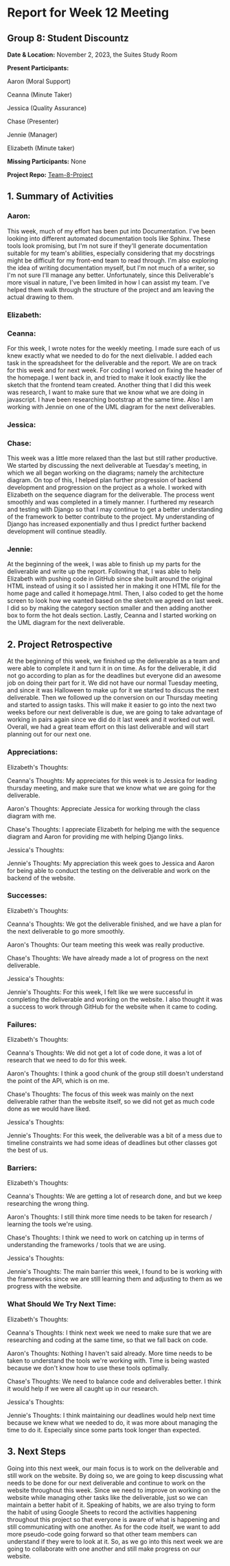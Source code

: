 # Report for Week 12 Meeting

## Group 8: Student Discountz

**Date & Location:** November 2, 2023, the Suites Study Room

**Present Participants:**

Aaron (Moral Support)

Ceanna (Minute Taker) 

Jessica (Quality Assurance)

Chase (Presenter)

Jennie (Manager)

Elizabeth (Minute taker)

**Missing Participants:** None 

**Project Repo:** [Team-8-Project](https://github.com/aaronr7734/team-8-project "Our Repository")

## 1. Summary of Activities

### **Aaron**:
This week, much of my effort has been put into Documentation. I've been looking into different automated documentation tools like Sphinx.  These tools look promising, but I'm not sure if they'll generate documentation suitable for my team's abilities, especially considering that my docstrings might be difficult for my front-end team to read through. 
I'm also exploring the idea of writing documentation myself, but I'm not much of a writer, so I'm not sure I'll manage any better.
Unfortunately, since this Deliverable's more visual in nature, I've been limited in how I can assist my team. I've helped them walk through the structure of the project and am leaving the actual drawing to them.

### **Elizabeth**:

### **Ceanna**:
For this week, I wrote notes for the weekly meeting. I made sure each of us knew exactly what we needed to do for the next dielivable. I added each task in the spreadsheet for the deliverable and the report. We are on track for this week and for next week. For coding I worked on fixing the header of the homepage. I went back in, and tried to make it look exactly like the sketch that the frontend team created. Another thing that I did this week was research, I want to make sure that we know what we are doing in javascript. I have been researching bootstrap at the same time. Also I am working with Jennie on one of the UML diagram for the next deliverables.

### **Jessica**:

### **Chase**:
This week was a little more relaxed than the last but still rather productive. We started by discussing the next deliverable at Tuesday's meeting, in which we all began working on the diagrams; namely the architecture diagram. On top of this, I helped plan further progression of backend development and progression on the project as a whole. I worked with Elizabeth on the sequence diagram for the deliverable. The process went smoothly and was completed in a timely manner. I furthered my research and testing with Django so that I may continue to get a better understanding of the framework to better contribute to the project. My understanding of Django has increased exponentially and thus I predict further backend development will continue steadily.

### **Jennie**: 
At the beginning of the week, I was able to finish up my parts for the deliverable and write up the report. Following that, I was able to help Elizabeth with pushing code in GitHub since she built around the original HTML instead of using it so I assisted her in making it one HTML file for the home page and called it homepage.html. Then, I also coded to get the home screen to look how we wanted based on the sketch we agreed on last week. I did so by making the category section smaller and then adding another box to form the hot deals section. Lastly, Ceanna and I started working on the UML diagram for the next deliverable. 


## 2. Project Retrospective
At the beginning of this week, we finished up the deliverable as a team and were able to complete it and turn it in on time. As for the deliverable, it did not go according to plan as for the deadlines but everyone did an awesome job on doing their part for it. We did not have our normal Tuesday meeting, and since it was Halloween to make up for it we started to discuss the next deliverable. Then we followed up the conversion on our Thursday meeting and started to assign tasks. This will make it easier to go into the next two weeks before our next deliverable is due, we are going to take advantage of working in pairs again since we did do it last week and it worked out well. Overall, we had a great team effort on this last deliverable and will start planning out for our next one.


### **Appreciations**: 

   Elizabeth's Thoughts: 
   
   Ceanna's Thoughts: My appreciates for this week is to Jessica for leading thursday meeting, and make sure that we know what we are going for the deliverable.


   Aaron's Thoughts: Appreciate Jessica for working through the class diagram with me.

   Chase's Thoughts: I appreciate Elizabeth for helping me with the sequence diagram and Aaron for providing me with helping Django links.
   
   Jessica's Thoughts:  
   
   Jennie's Thoughts: My appreciation this week goes to Jessica and Aaron for being able to conduct the testing on the deliverable and work on the backend of the website.

### **Successes**: 

   Elizabeth's Thoughts: 
   
   Ceanna's Thoughts: We got the deliverable finished, and we have a plan for the next deliverable to go more smoothly.

   
   Aaron's Thoughts: Our team meeting this week was really productive.

   
   Chase's Thoughts: We have already made a lot of progress on the next deliverable.

   
   Jessica's Thoughts: 

   
   Jennie's Thoughts: For this week, I felt like we were successful in completing the deliverable and working on the website. I also thought it was a success to work through GitHub for the website when it came to coding.  


### **Failures**: 

   Elizabeth's Thoughts: 

   
   Ceanna's Thoughts: We did not get a lot of code done, it was a lot of research that we need to do for this week. 

   
   Aaron's Thoughts: I think a good chunk of the group still doesn't understand the point of the API, which is on me.

   
   Chase's Thoughts: The focus of this week was mainly on the next deliverable rather than the website itself, so we did not get as much code done as we would have liked.
  
   
   Jessica's Thoughts: 

   
   Jennie's Thoughts: For this week, the deliverable was a bit of a mess due to timeline constraints we had some ideas of deadlines but other classes got the best of us.

   
### **Barriers**: 

   Elizabeth's Thoughts: 

   
   Ceanna's Thoughts: We are getting a lot of research done, and but we keep researching the wrong thing. 

   
   Aaron's Thoughts: I still think more time needs to be taken for research / learning the tools we're using.

   
   Chase's Thoughts: I think we need to work on catching up in terms of understanding the frameworks / tools that we are using.
  
   
   Jessica's Thoughts: 

   
   Jennie's Thoughts: The main barrier this week, I found to be is working with the frameworks since we are still learning them and adjusting to them as we progress with the website.

  
### **What Should We Try Next Time**: 

   Elizabeth's Thoughts: 

   
   Ceanna's Thoughts: I think next week we need to make sure that we are researching and coding at the same time, so that we fall back on code.

   
   Aaron's Thoughts: Nothing I haven't said already. More time needs to be taken to understand the tools we're working with. Time is being wasted because we don't know how to use these tools optimally.

   
   Chase's Thoughts: We need to balance code and deliverables better. I think it would help if we were all caught up in our research.
  
   
   Jessica's Thoughts: 

   
   Jennie's Thoughts: I think maintaining our deadlines would help next time because we knew what we needed to do, it was more about managing the time to do it. Especially since some parts took longer than expected.
   
   
## 3. Next Steps
Going into this next week, our main focus is to work on the deliverable and still work on the website. By doing so, we are going to keep discussing what needs to be done for our next deliverable and continue to work on the website throughout this week. Since we need to improve on working on the website while managing other tasks like the deliverable, just so we can maintain a better habit of it. Speaking of habits, we are also trying to form the habit of using Google Sheets to record the activities happening throughout this project so that everyone is aware of what is happening and still communicating with one another. As for the code itself, we want to add more pseudo-code going forward so that other team members can understand if they were to look at it. So, as we go into this next week we are going to collaborate with one another and still make progress on our website. 
